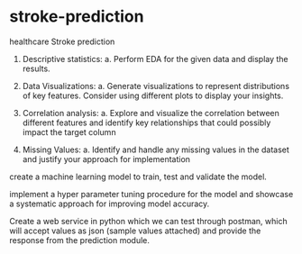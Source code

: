 # stroke-prediction
healthcare Stroke prediction
1. Descriptive statistics:
a. Perform EDA for the given data and display the results.
2. Data Visualizations:
a. Generate visualizations to represent distributions of key features.
Consider using different plots to display your insights.

3. Correlation analysis:
a. Explore and visualize the correlation between different features and
identify key relationships that could possibly impact the target column

4. Missing Values:
a. Identify and handle any missing values in the dataset and justify your
approach for implementation

 create a machine learning model to train, test and validate the
model.

implement a hyper parameter tuning procedure for the model
and showcase a systematic approach for improving model accuracy.

Create a web service in python which we can test through postman, which will
accept values as json (sample values attached) and provide the response from the
prediction module.
